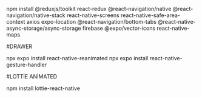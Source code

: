 npm install @reduxjs/toolkit react-redux @react-navigation/native @react-navigation/native-stack react-native-screens react-native-safe-area-context axios expo-location @react-navigation/bottom-tabs @react-native-async-storage/async-storage firebase @expo/vector-icons react-native-maps

#DRAWER

npx expo install react-native-reanimated npx expo install react-native-gesture-handler


#LOTTİE ANİMATED

npm install lottie-react-native
